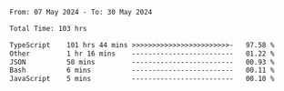 
<!--START_SECTION:waka-->

```txt
From: 07 May 2024 - To: 30 May 2024

Total Time: 103 hrs

TypeScript    101 hrs 44 mins >>>>>>>>>>>>>>>>>>>>>>>>-   97.58 %
Other         1 hr 16 mins    -------------------------   01.22 %
JSON          58 mins         -------------------------   00.93 %
Bash          6 mins          -------------------------   00.11 %
JavaScript    5 mins          -------------------------   00.10 %
```

<!--END_SECTION:waka-->

<!--

### Hi there 👋
**Iam-cesar/Iam-cesar** is a ✨ _special_ ✨ repository because its `README.md` (this file) appears on your GitHub profile.

Here are some ideas to get you started:

- 🔭 I’m currently working on ...
- 🌱 I’m currently learning ...
- 👯 I’m looking to collaborate on ...
- 🤔 I’m looking for help with ...
- 💬 Ask me about ...
- 📫 How to reach me: ...
- 😄 Pronouns: ...
- ⚡ Fun fact: ...
-->
